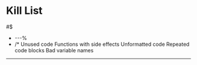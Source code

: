 Kill List
=========
#$
* ---%
* /*
Unused code
Functions with side effects
Unformatted code
Repeated code blocks
Bad variable names
---
